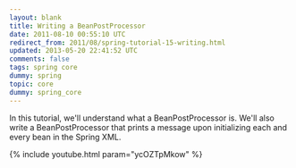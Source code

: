 ```yaml
---           
layout: blank
title: Writing a BeanPostProcessor
date: 2011-08-10 00:55:10 UTC
redirect_from: 2011/08/spring-tutorial-15-writing.html
updated: 2013-05-20 22:41:52 UTC
comments: false
tags: spring core
dummy: spring
topic: core
dummy: spring_core
---
```


In this tutorial, we'll understand what a BeanPostProcessor is. We'll also write a BeanPostProcessor that prints a message upon initializing each and every bean in the Spring XML. 

{% include youtube.html param="ycOZTpMkow" %}